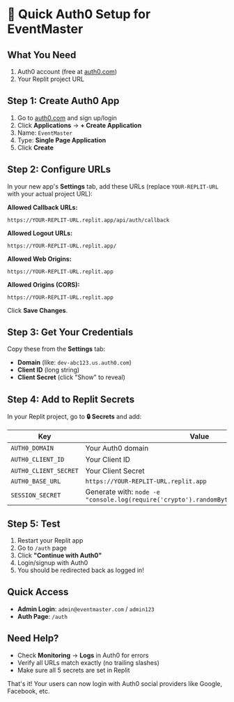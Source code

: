 # 🚀 Quick Auth0 Setup for EventMaster

## What You Need
1. Auth0 account (free at [auth0.com](https://auth0.com))
2. Your Replit project URL

## Step 1: Create Auth0 App
1. Go to [auth0.com](https://auth0.com) and sign up/login
2. Click **Applications** → **+ Create Application**
3. Name: `EventMaster`
4. Type: **Single Page Application**
5. Click **Create**

## Step 2: Configure URLs
In your new app's **Settings** tab, add these URLs (replace `YOUR-REPLIT-URL` with your actual project URL):

**Allowed Callback URLs:**
```
https://YOUR-REPLIT-URL.replit.app/api/auth/callback
```

**Allowed Logout URLs:**
```
https://YOUR-REPLIT-URL.replit.app/
```

**Allowed Web Origins:**
```
https://YOUR-REPLIT-URL.replit.app
```

**Allowed Origins (CORS):**
```
https://YOUR-REPLIT-URL.replit.app
```

Click **Save Changes**.

## Step 3: Get Your Credentials
Copy these from the **Settings** tab:
- **Domain** (like: `dev-abc123.us.auth0.com`)
- **Client ID** (long string)
- **Client Secret** (click "Show" to reveal)

## Step 4: Add to Replit Secrets
In your Replit project, go to **🔒 Secrets** and add:

| Key | Value |
|-----|-------|
| `AUTH0_DOMAIN` | Your Auth0 domain |
| `AUTH0_CLIENT_ID` | Your Client ID |
| `AUTH0_CLIENT_SECRET` | Your Client Secret |
| `AUTH0_BASE_URL` | `https://YOUR-REPLIT-URL.replit.app` |
| `SESSION_SECRET` | Generate with: `node -e "console.log(require('crypto').randomBytes(64).toString('hex'))"` |

## Step 5: Test
1. Restart your Replit app
2. Go to `/auth` page
3. Click **"Continue with Auth0"**
4. Login/signup with Auth0
5. You should be redirected back as logged in!

## Quick Access
- **Admin Login**: `admin@eventmaster.com` / `admin123`
- **Auth Page**: `/auth`

## Need Help?
- Check **Monitoring** → **Logs** in Auth0 for errors
- Verify all URLs match exactly (no trailing slashes)
- Make sure all 5 secrets are set in Replit

That's it! Your users can now login with Auth0 social providers like Google, Facebook, etc.